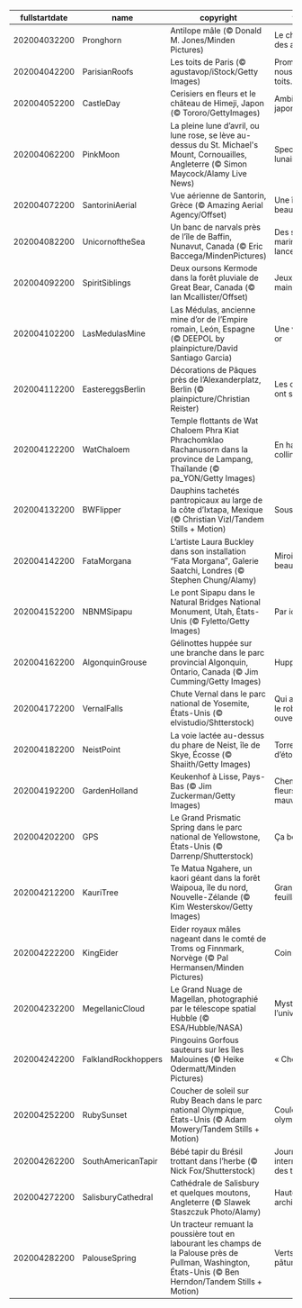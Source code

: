 |fullstartdate|name|copyright|title|image|
|--|--|--|--|--|
202004032200|Pronghorn|Antilope mâle (© Donald M. Jones/Minden Pictures)|Le chemin des antilopes|![](/fr-FR/2020/04/202004032200Pronghorn.jpg)|
202004042200|ParisianRoofs|Les toits de Paris (© agustavop/iStock/Getty Images)|Promenons-nous, sur les toits…|![](/fr-FR/2020/04/202004042200ParisianRoofs.jpg)|
202004052200|CastleDay|Cerisiers en fleurs et le château de Himeji, Japon (© Tororo/GettyImages)|Ambiance japonisante|![](/fr-FR/2020/04/202004052200CastleDay.jpg)|
202004062200|PinkMoon|La pleine lune d’avril, ou lune rose, se lève au-dessus du St. Michael's Mount, Cornouailles, Angleterre (© Simon Maycock/Alamy Live News)|Spectacle lunaire|![](/fr-FR/2020/04/202004062200PinkMoon.jpg)|
202004072200|SantoriniAerial|Vue aérienne de Santorin, Grèce (© Amazing Aerial Agency/Offset)|Une île de beauté|![](/fr-FR/2020/04/202004072200SantoriniAerial.jpg)|
202004082200|UnicornoftheSea|Un banc de narvals près de l’île de Baffin, Nunavut, Canada (© Eric Baccega/MindenPictures)|Des sous-marins à lance ?|![](/fr-FR/2020/04/202004082200UnicornoftheSea.jpg)|
202004092200|SpiritSiblings|Deux oursons Kermode dans la forêt pluviale de Great Bear, Canada (© Ian Mcallister/Offset)|Jeux de mains…|![](/fr-FR/2020/04/202004092200SpiritSiblings.jpg)|
202004102200|LasMedulasMine|Las Médulas, ancienne mine d’or de l’Empire romain, León, Espagne (© DEEPOL by plainpicture/David Santiago Garcia)|Une vue en or|![](/fr-FR/2020/04/202004102200LasMedulasMine.jpg)|
202004112200|EastereggsBerlin|Décorations de Pâques près de l’Alexanderplatz, Berlin (© plainpicture/Christian Reister)|Les cloches ont sonné !|![](/fr-FR/2020/04/202004112200EastereggsBerlin.jpg)|
202004122200|WatChaloem|Temple flottants de Wat Chaloem Phra Kiat Phrachomklao Rachanusorn dans la province de Lampang, Thaïlande (© pa_YON/Getty Images)|En haut de la colline|![](/fr-FR/2020/04/202004122200WatChaloem.jpg)|
202004132200|BWFlipper|Dauphins tachetés pantropicaux au large de la côte d’Ixtapa, Mexique (© Christian Vizl/Tandem Stills + Motion)|Sous l’océan|![](/fr-FR/2020/04/202004132200BWFlipper.jpg)|
202004142200|FataMorgana|L’artiste Laura Buckley dans son installation “Fata Morgana”, Galerie Saatchi, Londres (© Stephen Chung/Alamy)|Miroir, mon beau miroir|![](/fr-FR/2020/04/202004142200FataMorgana.jpg)|
202004152200|NBNMSipapu|Le pont Sipapu dans le Natural Bridges National Monument, Utah, États-Unis (© Fyletto/Getty Images)|Par ici !|![](/fr-FR/2020/04/202004152200NBNMSipapu.jpg)|
202004162200|AlgonquinGrouse|Gélinottes huppée sur une branche dans le parc provincial Algonquin, Ontario, Canada (© Jim Cumming/Getty Images)|Huppée !|![](/fr-FR/2020/04/202004162200AlgonquinGrouse.jpg)|
202004172200|VernalFalls|Chute Vernal dans le parc national de Yosemite, États-Unis (© elvistudio/Shtterstock)|Qui a laissé le robinet ouvert ?|![](/fr-FR/2020/04/202004172200VernalFalls.jpg)|
202004182200|NeistPoint|La voie lactée au-dessus du phare de Neist, île de Skye, Écosse (© Shaiith/Getty Images)|Torrent d’étoiles|![](/fr-FR/2020/04/202004182200NeistPoint.jpg)|
202004192200|GardenHolland|Keukenhof à Lisse, Pays-Bas (© Jim Zuckerman/Getty Images)|Chemin de fleurs mauves|![](/fr-FR/2020/04/202004192200GardenHolland.jpg)|
202004202200|GPS|Le Grand Prismatic Spring dans le parc national de Yellowstone, États-Unis (© Darrenp/Shutterstock)|Ça bout !|![](/fr-FR/2020/04/202004202200GPS.jpg)|
202004212200|KauriTree|Te Matua Ngahere, un kaori géant dans la forêt Waipoua, île du nord, Nouvelle-Zélande (© Kim Westerskov/Getty Images)|Grand-père feuillage|![](/fr-FR/2020/04/202004212200KauriTree.jpg)|
202004222200|KingEider|Eider royaux mâles nageant dans le comté de Troms og Finnmark, Norvège (© Pal Hermansen/Minden Pictures)|Coin coin|![](/fr-FR/2020/04/202004222200KingEider.jpg)|
202004232200|MegellanicCloud|Le Grand Nuage de Magellan, photographié par le télescope spatial Hubble (© ESA/Hubble/NASA)|Mystères de l’univers|![](/fr-FR/2020/04/202004232200MegellanicCloud.jpg)|
202004242200|FalklandRockhoppers|Pingouins Gorfous sauteurs sur les îles Malouines (© Heike Odermatt/Minden Pictures)|« Cheese ! »|![](/fr-FR/2020/04/202004242200FalklandRockhoppers.jpg)|
202004252200|RubySunset|Coucher de soleil sur Ruby Beach dans le parc national Olympique, États-Unis (© Adam Mowery/Tandem Stills + Motion)|Couleurs olympiques|![](/fr-FR/2020/04/202004252200RubySunset.jpg)|
202004262200|SouthAmericanTapir|Bébé tapir du Brésil trottant dans l’herbe (© Nick Fox/Shutterstock)|Journée internationale des tapirs|![](/fr-FR/2020/04/202004262200SouthAmericanTapir.jpg)|
202004272200|SalisburyCathedral|Cathédrale de Salisbury et quelques moutons, Angleterre (© Slawek Staszczuk Photo/Alamy)|Haute architecture|![](/fr-FR/2020/04/202004272200SalisburyCathedral.jpg)|
202004282200|PalouseSpring|Un tracteur remuant la poussière tout en labourant les champs de la Palouse près de Pullman, Washington, États-Unis (© Ben Herndon/Tandem Stills + Motion)|Verts pâturages|![](/fr-FR/2020/04/202004282200PalouseSpring.jpg)|
